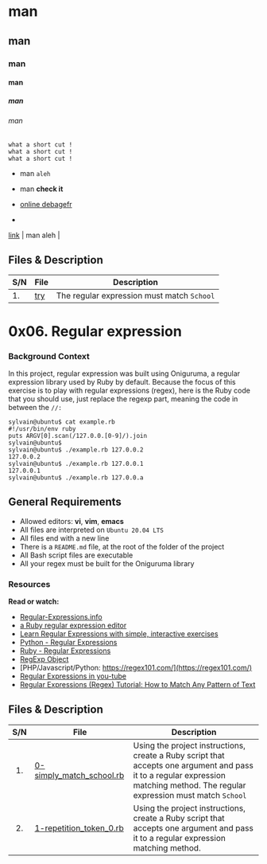 # man
## man
### man
#### man
##### man
###### man
```
what a short cut !
what a short cut !
what a short cut !
```
* man ``aleh``
* man
**check it**

* [online debagefr](https://www.onlinegdb.com/)
* 

  [link](https://www.onlinegdb.com/) | man aleh  |
  
## Files & Description
|  S/N	|	File	|	Description	|
|--|--|--|
|  1.	| [try](https://www.onlinegdb.com/) | The regular expression must match ``School`` |


# 0x06. Regular expression
### Background Context
In this project, regular expression was built using Oniguruma, a regular expression library used by Ruby by default. Because the focus of this exercise is to play with regular expressions (regex), here is the Ruby code that you should use, just replace the regexp part, meaning the code in between the ``//:``

```
sylvain@ubuntu$ cat example.rb
#!/usr/bin/env ruby
puts ARGV[0].scan(/127.0.0.[0-9]/).join
sylvain@ubuntu$
sylvain@ubuntu$ ./example.rb 127.0.0.2
127.0.0.2
sylvain@ubuntu$ ./example.rb 127.0.0.1
127.0.0.1
sylvain@ubuntu$ ./example.rb 127.0.0.a
```

## General Requirements
* Allowed editors: **vi**, **vim**, **emacs**
* All files are interpreted on ``Ubuntu 20.04 LTS``
* All files end with a new line
* There is a ``README.md`` file, at the root of the folder of the project
* All Bash script files are executable
* All your regex must be built for the Oniguruma library

### Resources
**Read or watch:**
* [Regular-Expressions.info](https://www.regular-expressions.info/)
* [a Ruby regular expression editor](https://rubular.com/)
* [Learn Regular Expressions with simple, interactive exercises](https://regexone.com/)
* [Python - Regular Expressions](https://www.tutorialspoint.com/python/python_reg_expressions.htm)
* [Ruby - Regular Expressions](https://www.tutorialspoint.com/ruby/ruby_regular_expressions.htm)
* [RegExp Object](https://www.w3schools.com/jsref/jsref_obj_regexp.asp)
* [PHP/Javascript/Python: https://regex101.com/](https://regex101.com/)
* [Regular Expressions in you-tube](https://www.youtube.com/watch?v=rhzKDrUiJVk)
* [Regular Expressions (Regex) Tutorial: How to Match Any Pattern of Text](https://www.youtube.com/watch?v=sa-TUpSx1JA)

## Files & Description
|  S/N	|	File	|	Description	|
|:-----:|---------------|-----------------------|
|  1.	|[0-simply_match_school.rb](https://github.com/Abenezer-Baheru/alx-system_engineering-devops/blob/master/0x06-regular_expressions/0-simply_match_school.rb) | Using the project instructions, create a Ruby script that accepts one argument and pass it to a regular expression matching method. The regular expression must match ``School`` |
|  2.   |[1-repetition_token_0.rb](https://github.com/Abenezer-Baheru/alx-system_engineering-devops/blob/master/0x06-regular_expressions/1-repetition_token_0.rb) | Using the project instructions, create a Ruby script that accepts one argument and pass it to a regular expression matching method.  |
